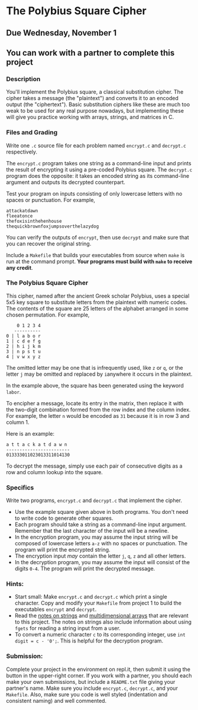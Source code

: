 # The Polybius Square Cipher

## Due Wednesday, November 1

## You can work with a partner to complete this project

### Description
You'll implement the Polybius square, a classical substitution cipher. The cipher takes a message (the "plaintext") and converts it to an encoded output (the "ciphertext"). Basic substitution ciphers like these are much too weak to be used for any real purpose nowadays, but implementing these will give you practice working with arrays, strings, and matrices in C.

### Files and Grading

Write one `.c` source file for each problem named `encrypt.c` and `decrypt.c` respectively.

The `encrypt.c` program takes one string as a command-line input and prints the result of encrypting it using a pre-coded Polybius square. The `decrypt.c` program does the opposite: it takes an encoded string as its command-line argument and outputs its decrypted counterpart.

Test your program on inputs consisting of only lowercase letters with no spaces or punctuation. For example,

```
attackatdawn
fleeatonce
thefoxisinthehenhouse
thequickbrownfoxjumpsoverthelazydog
```

You can verify the outputs of `encrypt`, then use `decrypt` and make sure that you can recover the original string.

Include a `Makefile` that builds your executables from source when `make` is run at the command prompt. **Your programs must build with `make` to receive any credit**.

### The Polybius Square Cipher
This cipher, named after the ancient Greek scholar Polybius, uses a special 5x5 key square to substitute letters from the plaintext with numeric codes. The contents of the square are 25 letters of the alphabet arranged in some chosen permutation. For example, 
```
    0 1 2 3 4
   ----------
0 | l a b o r
1 | c d e f g
2 | h i j k m
3 | n p s t u
4 | v w x y z
```
The omitted letter may be one that is infrequently used, like `z` or `q`, or the letter `j` may be omitted and replaced by `i`anywhere it occurs in the plaintext.

In the example above, the square has been generated using the keyword `labor`.

To encipher a message, locate its entry in the matrix, then replace it with the two-digit combination formed from the row index and the column index. For example, the letter `n` would be encoded as `31` because it is in row 3 and column 1.

Here is an example:
```
a t t a c k a t d a w n
------------------------
013333011023013311014130
```
To decrypt the message, simply use each pair of consecutive digits as a row and column lookup into the square.

### Specifics

Write two programs, `encrypt.c` and `decrypt.c` that implement the cipher.

- Use the example square given above in both programs. You don't need to write code to generate other squares.
- Each program should take a string as a command-line input argument. Remember that the last character of the input will be a newline.
- In the encryption program, you may assume the input string will be composed of lowercase letters `a-z` with no spaces or
  punctuation. The program will print the encrypted string.
- The encryption input *may* contain the letter `j`, `q`, `z` and all other letters.
- In the decryption program, you may assume the input will consist of the digits `0-4`. The program will print the decrypted message.


### Hints:

- Start small: Make `encrypt.c` and `decrypt.c` which print a single character.  Copy and modify your `Makefile` from project 1 to build the executables `encrypt` and `decrypt`.
- Read the [notes on strings](https://github.com/vsummet/cms230notes/blob/master/c-programming/c-chap08-pointers_strings.md) and [multidimensional arrays](https://github.com/vsummet/cms230notes/blob/master/c-programming/c-chap05-arrays-and-strings.md) that are
  relevant to this project.  The notes on strings also include information about using `fgets` for reading a string input from a user.
- To convert a numeric character `c` to its corresponding integer, use `int digit = c - '0';`. This is helpful for the decryption program.


### Submission:
Complete your project in the environment on repl.it, then submit it using the button in the upper-right corner. If you work with a partner, you should each make your own submissions, but include a `README.txt` file giving your partner's name.  Make sure you include `encrypt.c`, `decrypt.c`, and your `Makefile`.  Also, make sure you code is well styled (indentation and consistent naming) and well commented.
